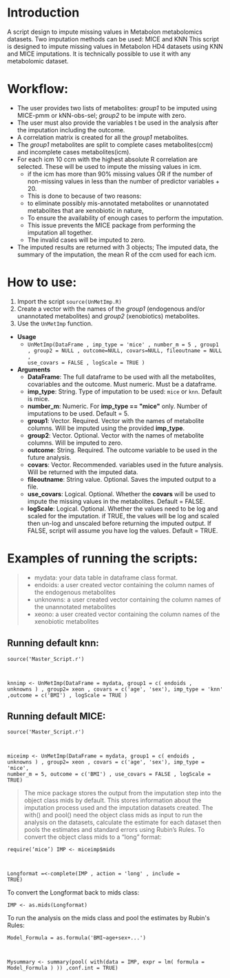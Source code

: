 # Introduction
A script design to impute missing values in Metabolon metabolomics datasets. Two imputation methods can be used: MICE and KNN
This script is designed to impute missing values in Metabolon HD4 datasets using KNN and MICE imputations. It is technically possible to use it with any metabolomic dataset.

# Workflow: 
- The user provides two lists of metabolites: *group1* to be imputed using MICE-pmm or kNN-obs-sel; *group2* to be impute with zero.
- The user must also provide the variables t be used in the analysis after the imputation including the outcome.
- A correlation matrix is created for all the *group1* metabolites.
- The *group1* metabolites are split to complete cases metabolites(ccm) and incomplete cases metabolites(icm).
- For each icm 10 ccm with the highest absolute R correlation are selected. These will be used to impute the missing values in icm.
  - if the icm has more than 90% missing values OR if the number of non-missing values in less than the number of predictor variables + 20. 
  - This is done to because of two reasons:
  - to eliminate possibly mis-annotated metabolites or unannotated metabolites that are xenobiotic in nature, 
  - To ensure the availability of enough cases to perform the imputation. 
  - This issue prevents the MICE package from performing the imputation all together.
  - The invalid cases will be imputed to zero.
- The imputed results are returned with 3 objects; The imputed data, the summary of the imputation, the mean R of the ccm used for each icm.

# How to use:
1. Import the script <code>source(UnMetImp.R)</code>
2. Create a vector with the names of the *group1* (endogenous and/or unannotated metabolites) and *group2* (xenobiotics) metabolites.
3. Use the <code>UnMetImp</code> function.
  - **Usage**
    - <code>UnMetImp(DataFrame , 
                    imp_type = 'mice' , 
                    number_m = 5 , 
                    group1 , 
                    group2 = NULL , 
                    outcome=NULL,
                    covars=NULL, 
                    fileoutname = NULL , 
                    use_covars = FALSE , 
                    logScale = TRUE )</code>
  - **Arguments**
    - **DataFrame**: The full dataframe to be used with all the metabolites, covariables and the outcome. Must numeric. Must be a dataframe.
    - **imp_type**: String. Type of imputation to be used: <code>mice</code> or <code>knn</code>. Default is mice.
    - **number_m**: Numeric. For __imp_type == "mice"__ only. Number of imputations to be used. Default = 5.    
    - **group1**: Vector. Required. Vector with the names of metabolite columns. Will be imputed using the provided __imp_type__.
    - **group2**: Vector. Optional. Vector with the names of metabolite columns. Will be imputed to zero.
    - **outcome**: String. Required. The outcome variable to be used in the future analysis.
    - **covars**: Vector. Recommended. variables used in the future analysis. Will be returned with the imputed data.
    - **fileoutname**: String value. Optional. Saves the imputed output to a file.
    - **use_covars**: Logical. Optional. Whether the __covars__ will be used to impute the missing values in the metabolites. Default = FALSE.
    - **logScale**: Logical. Optional. Whether the values need to be log and scaled for the imputation. if TRUE, the values will be log and scaled then un-log and unscaled before returning the imputed output. If FALSE, script will assume you have log the values. Default = TRUE.
# Examples of running the scripts:
> - mydata: your data table in dataframe class format.
> - endoids: a user created vector containing the column names of the endogenous metabolites 
> - unknowns: a user created vector containing the column names of the unannotated metabolites 
> - xeono: a user created vector containing the column names of the xenobiotic metabolites 

## Running default knn:
  <code>source('Master_Script.r')
  
  knnimp <- UnMetImp(DataFrame = mydata,  group1 = c( endoids , unknowns )  , group2= xeon , covars = c('age', 'sex'), imp_type = 'knn' ,outcome = c('BMI') , logScale = TRUE )</code>

## Running default MICE:

 <code>source('Master_Script.r')
  
 miceimp <- UnMetImp(DataFrame = mydata,  group1 = c( endoids , unknowns )  , group2= xeon , covars = c('age', 'sex'), imp_type = 'mice', number_m = 5, outcome = c('BMI') ,  use_covars = FALSE , logScale = TRUE)</code>
 
> The mice package stores the output from the imputation step into the object class mids by default. This stores information about the imputation process used and the imputation datasets created. The with() and pool() need the object class mids as input to run the analysis on the datasets, calculate the estimate for each dataset then pools the estimates and standard errors using Rubin’s Rules.
To convert the object class mids to a “long” format: 

<code>require(‘mice’)
IMP <- miceimp$mids
       
Longformat =<-complete(IMP ,  action = 'long' , include = TRUE)</code>
  
To convert the Longformat back to mids class:

<code>IMP <- as.mids(Longformat)</code>

To run the analysis on the mids class and pool the estimates by Rubin's Rules:

<code>Model_Formula = as.formula('BMI~age+sex+...')
  
 Mysummary <- summary(pool( with(data = IMP,  expr = lm( formula = Model_Formula ) ))  ,conf.int = TRUE) </code>
  
